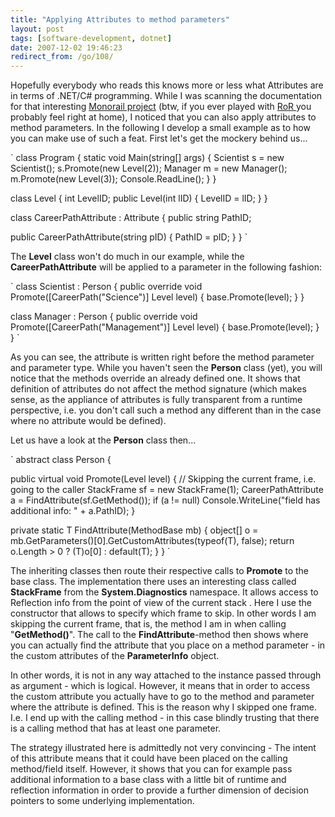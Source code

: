 ```yaml
---
title: "Applying Attributes to method parameters"
layout: post
tags: [software-development, dotnet]
date: 2007-12-02 19:46:23
redirect_from: /go/108/
---
```


Hopefully everybody who reads this knows more or less what Attributes are in terms of .NET/C# programming. While I was scanning the documentation for that interesting [Monorail project](http://www.castleproject.org/monorail/index.html) (btw, if you ever played with [RoR ](http://www.rubyonrails.org/)you probably feel right at home), I noticed that you can also apply attributes to method parameters. In the following I develop a small example as to how you can make use of such a feat. First let's get the mockery behind us...

`
class Program {
  static void Main(string[] args) {
    Scientist s = new Scientist();
    s.Promote(new Level(2));
    Manager m = new Manager();
    m.Promote(new Level(3));
    Console.ReadLine();
  }
}

class Level {
  int LevelID;
  public Level(int lID) {
    LevelID = lID;
  }
}

class CareerPathAttribute : Attribute {
  public string PathID;

  public CareerPathAttribute(string pID) {
    PathID = pID;
  }
}
`

The **Level** class won't do much in our example, while the **CareerPathAttribute** will be applied to a parameter in the following fashion:

`
class Scientist : Person {
  public override void Promote([CareerPath("Science")] Level level) {
    base.Promote(level);
  }
}

class Manager : Person {
  public override void Promote([CareerPath("Management")] Level level) {
    base.Promote(level);
  }
}
`

As you can see, the attribute is written right before the method parameter and parameter type. While you haven't seen the **Person** class (yet), you will notice that the methods override an already defined one. It shows that definition of attributes do not affect the method signature (which makes sense, as the appliance of attributes is fully transparent from a runtime perspective, i.e. you don't call such a method any different than in the case where no attribute would be defined). 

Let us have a look at the **Person** class then...

`
abstract class Person {

  public virtual void Promote(Level level) {
    // Skipping the current frame, i.e. going to the caller
    StackFrame sf = new StackFrame(1); 
    CareerPathAttribute a = FindAttribute<CareerPathAttribute>(sf.GetMethod());
    if (a != null)
      Console.WriteLine("field has additional info: " + a.PathID);
  }

  private static T FindAttribute<T>(MethodBase mb) {
    object[] o =
      mb.GetParameters()[0].GetCustomAttributes(typeof(T), false);
    return o.Length > 0 ? (T)o[0] : default(T);
  }
}
`

The inheriting classes then route their respective calls to **Promote** to the base class. The implementation there uses an interesting class called **StackFrame** from the **System.Diagnostics** namespace. It allows access to Reflection info from the point of view of the current stack . Here I use the constructor that allows to specify which frame to skip. In other words I am skipping the current frame, that is, the method I am in when calling "**GetMethod()**". The call to the **FindAttribute**-method then shows where you can actually find the attribute that you place on a method parameter - in the custom attributes of the **ParameterInfo** object. 

In other words, it is not in any way attached to the instance passed through as argument - which is logical. However, it means that in order to access the custom attribute you actually have to go to the method and parameter where the attribute is defined. This is the reason why I skipped one frame. I.e. I end up with the calling method - in this case blindly trusting that there is a calling method that has at least one parameter.

The strategy illustrated here is admittedly not very convincing - The intent of this attribute means that it could have been placed on the calling method/field itself. However,  it shows that you can for example pass additional information to a base class with a little bit of runtime and reflection information in order to provide a further dimension of decision pointers to some underlying implementation.